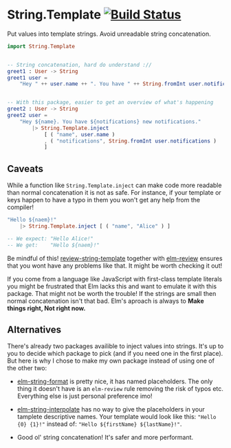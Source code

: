 # String.Template [![Build Status](https://travis-ci.org/emmabastas/elm-string-template.svg?branch=master)](https://travis-ci.org/emmabastas/elm-string-template)
Put values into template strings. Avoid unreadable string concatenation.

```elm
import String.Template


-- String concatenation, hard do understand ://
greet1 : User -> String
greet1 user =
    "Hey " ++ user.name ++ ". You have " ++ String.fromInt user.notifications ++ " new notifications."


-- With this package, easier to get an overview of what's happening
greet2 : User -> String
greet2 user =
    "Hey ${name}. You have ${notifications} new notifications."
        |> String.Template.inject
            [ ( "name", user.name )
            , ( "notifications", String.fromInt user.notifications )
            ]
```


## Caveats

While a function like `String.Template.inject` can make code more
readable than normal concatenation it is not as safe. For instance, if your template or keys happen to have a typo in them you won't get any help from the compiler!

```elm
"Hello ${naem}!"
    |> String.Template.inject [ ( "name", "Alice" ) ]

-- We expect: "Hello Alice!"
-- We get:    "Hello ${naem}!"
```

Be mindful of this!
[review-string-template](https://package.elm-lang.org/packages/emmabastas/review-string-template/latest)
together with [elm-review](https://github.com/jfmengels/elm-review)
ensures that you wont have any problems like that. It might be worth checking it out!

If you come from a language like JavaScript with first-class template literals
you might be frustrated that Elm lacks this and want to emulate it with this package.
That might not be worth the trouble! If the strings are small then normal
concatenation isn't that bad.
Elm's aproach is always to __Make things right, Not right now.__


## Alternatives

There's already two packages availible to inject values into strings.
It's up to you to decide which package to pick (and if you need one in the
first place).
But here is why I chose to make my own package instead of using one of the other
two:

* [elm-string-format](https://package.elm-lang.org/packages/jorgengranseth/elm-string-format/latest/)
is pretty nice, it has named placeholders.
The only thing it doesn't have is an `elm-review` rule removing
the risk of typos etc. Everything else is just personal preference imo!

* [elm-string-interpolate](https://package.elm-lang.org/packages/lukewestby/elm-string-interpolate/latest/) 
has no way to give the placeholders in your tamplete descriptive names.
Your template would look like this: `"Hello {0} {1}!"` instead of:
`"Hello ${firstName} ${lastName}!"`.

* Good ol' string concatenation! It's safer and more performant.
